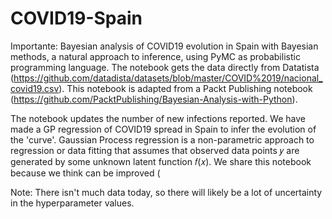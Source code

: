 # COVID19-Spain
Importante: Bayesian analysis of COVID19 evolution in Spain with Bayesian methods, a natural approach to inference, using  PyMC as probabilistic programming language.
The notebook gets the data directly from Datatista (https://github.com/datadista/datasets/blob/master/COVID%2019/nacional_covid19.csv). 
This notebook is adapted from a Packt Publishing notebook (https://github.com/PacktPublishing/Bayesian-Analysis-with-Python).

The notebook updates the number of new infections reported. We have made a GP regression of COVID19 spread in Spain to infer the evolution of the 'curve'. Gaussian Process regression is a non-parametric approach to regression or data fitting that assumes that observed data points 𝑦 are generated by some unknown latent function 𝑓(𝑥).
We share this notebook because we think can be improved (

Note: There isn't much data today, so there will likely be a lot of uncertainty in the hyperparameter values. 
